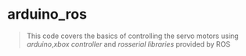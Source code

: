 # arduino_ros
> This code covers the basics of controlling the servo motors using _arduino_,_xbox controller_ and _rosserial libraries_ provided by ROS
